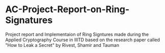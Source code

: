 # AC-Project-Report-on-Ring-Signatures
Project report and Implementaion of Ring Signtures made during the Applied Cryptography Course in IIITD based on the research paper called "How to Leak a Secret" by Rivest, Shamir and Tauman

